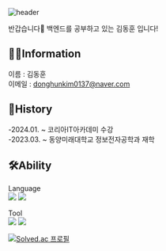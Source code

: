 <!-- 대문 -->
![header](https://capsule-render.vercel.app/api?type=transparent&height=50&color=gradient&customColorList=4&text=Welcome%20to%20DongHun's%20GitHub!&fontColor=6372CC&fontSize=50&reversal=false&textBg=false)
<!-- 자기소개-->
  
반갑습니다🙌 백엔드를 공부하고 있는 김동훈 입니다!
<!-- 내 정보 -->
## 🧑‍💻Information
이름 : 김동훈  
이메일 : donghunkim0137@naver.com

<!-- 연혁-->
## 📜History
-2024.01. ~ 코리아IT아카데미 수강  
-2023.03. ~ 동양미래대학교 정보전자공학과 재학

<!-- 나의 스킬-->
## 🛠️Ability
Language  
<img src="https://img.shields.io/badge/C-0078D4?style=for-the-badge&logo=C&logoColor=white">
<img src="https://img.shields.io/badge/JAVA-F80000?style=for-the-badge&logo=Oracle&logoColor=white">

Tool  
<img src="https://img.shields.io/badge/Visual Studio-5C2D91?style=for-the-badge&logo=Visual Studio&logoColor=white">
<img src="https://img.shields.io/badge/Eclipse IDE-2C2255?style=for-the-badge&logo=eclipse IDE&logoColor=white">
  
<!-- 기타-->
[![Solved.ac 프로필](http://mazassumnida.wtf/api/v2/generate_badge?boj=donghunkim0137)](https://solved.ac/)
